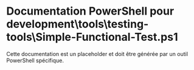 # Documentation PowerShell pour development\tools\testing-tools\Simple-Functional-Test.ps1

Cette documentation est un placeholder et doit être générée par un outil PowerShell spécifique.
